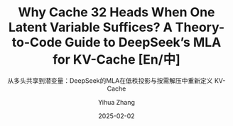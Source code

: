 ---
layout:     post_lang
title:      "Why Cache 32 Heads When One Latent Variable Suffices? A Theory-to-Code Guide to DeepSeek’s MLA for KV-Cache [En/中]"
subtitle:   "从多头共享到潜变量：DeepSeek的MLA在低秩投影与按需解压中重新定义 KV-Cache"
date:       2025-02-02
author:     "Yihua Zhang"
header-img: "img/in-post/2025-02-02-mla/bg.jpg"
catalog: true
tags:
   - Efficient AI
   - DeepSeek-R1

content_en: "posts/2025-02-02-mla_en.md"
content_zh: "posts/2025-02-02-mla_zh.md"
---